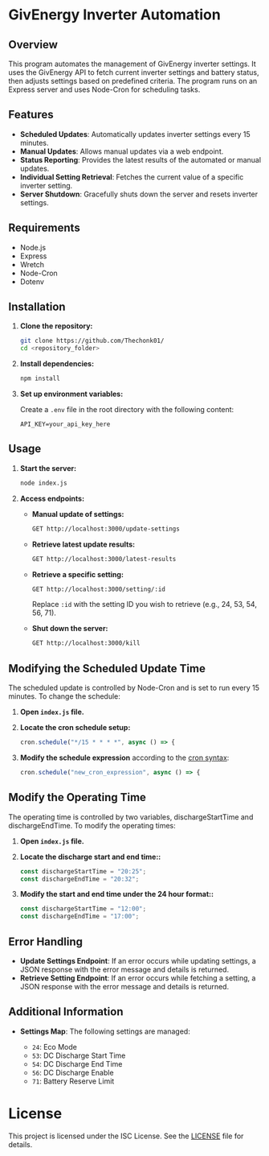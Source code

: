 # GivEnergy Inverter Automation

## Overview

This program automates the management of GivEnergy inverter settings. It uses the GivEnergy API to fetch current inverter settings and battery status, then adjusts settings based on predefined criteria. The program runs on an Express server and uses Node-Cron for scheduling tasks.

## Features

- **Scheduled Updates**: Automatically updates inverter settings every 15 minutes.
- **Manual Updates**: Allows manual updates via a web endpoint.
- **Status Reporting**: Provides the latest results of the automated or manual updates.
- **Individual Setting Retrieval**: Fetches the current value of a specific inverter setting.
- **Server Shutdown**: Gracefully shuts down the server and resets inverter settings.

## Requirements

- Node.js
- Express
- Wretch
- Node-Cron
- Dotenv

## Installation

1. **Clone the repository:**

    ```sh
    git clone https://github.com/Thechonk01/
    cd <repository_folder>
    ```

2. **Install dependencies:**

    ```sh
    npm install
    ```

3. **Set up environment variables:**

    Create a `.env` file in the root directory with the following content:

    ```env
    API_KEY=your_api_key_here
    ```

## Usage

1. **Start the server:**

    ```sh
    node index.js
    ```

2. **Access endpoints:**

    - **Manual update of settings:**

        ```sh
        GET http://localhost:3000/update-settings
        ```

    - **Retrieve latest update results:**

        ```sh
        GET http://localhost:3000/latest-results
        ```

    - **Retrieve a specific setting:**

        ```sh
        GET http://localhost:3000/setting/:id
        ```

        Replace `:id` with the setting ID you wish to retrieve (e.g., 24, 53, 54, 56, 71).

    - **Shut down the server:**

        ```sh
        GET http://localhost:3000/kill
        ```

## Modifying the Scheduled Update Time

The scheduled update is controlled by Node-Cron and is set to run every 15 minutes. To change the schedule:

1. **Open `index.js` file.**

2. **Locate the cron schedule setup:**

    ```javascript
    cron.schedule("*/15 * * * *", async () => {
    ```

3. **Modify the schedule expression** according to the [cron syntax](https://crontab.guru/):

    ```javascript
    cron.schedule("new_cron_expression", async () => {
    ```
## Modify the Operating Time

The operating time is controlled by two variables, dischargeStartTime and dischargeEndTime. To modify the operating times:

1. **Open `index.js` file.**

2. **Locate the discharge start and end time::**

    ```javascript
    const dischargeStartTime = "20:25";
    const dischargeEndTime = "20:32";
    ```

3. **Modify the start and end time under the 24 hour format::**

    ```javascript
    const dischargeStartTime = "12:00";
    const dischargeEndTime = "17:00";
    ```
## Error Handling

- **Update Settings Endpoint**: If an error occurs while updating settings, a JSON response with the error message and details is returned.
- **Retrieve Setting Endpoint**: If an error occurs while fetching a setting, a JSON response with the error message and details is returned.

## Additional Information

- **Settings Map**: The following settings are managed:

    - `24`: Eco Mode
    - `53`: DC Discharge Start Time
    - `54`: DC Discharge End Time
    - `56`: DC Discharge Enable
    - `71`: Battery Reserve Limit


# License
This project is licensed under the ISC License. See the [LICENSE](https://github.com/Thechonk01/Power-Grid/blob/master/LICENSE) file for details.